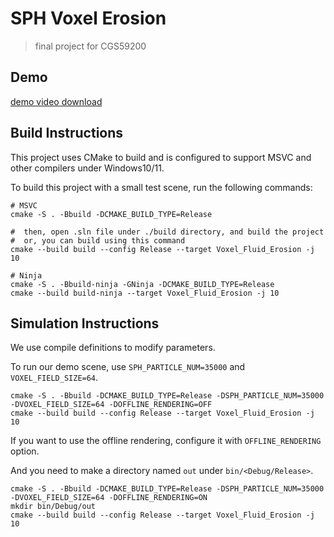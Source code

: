 # SPH Voxel Erosion

> final project for CGS59200


## Demo

[demo video download](https://drive.google.com/file/d/1K0T10wbgq3JublAsWS5QQ3W3ZFLo6Ow-/view?usp=drive_link)

## Build Instructions

This project uses CMake to build and is configured to support MSVC and other compilers under Windows10/11.

To build this project with a small test scene, run the following commands:

```shell
# MSVC
cmake -S . -Bbuild -DCMAKE_BUILD_TYPE=Release

#  then, open .sln file under ./build directory, and build the project
#  or, you can build using this command
cmake --build build --config Release --target Voxel_Fluid_Erosion -j 10

# Ninja
cmake -S . -Bbuild-ninja -GNinja -DCMAKE_BUILD_TYPE=Release
cmake --build build-ninja --target Voxel_Fluid_Erosion -j 10

```


## Simulation Instructions

We use compile definitions to modify parameters.

To run our demo scene, use `SPH_PARTICLE_NUM=35000` and `VOXEL_FIELD_SIZE=64`.

```shell
cmake -S . -Bbuild -DCMAKE_BUILD_TYPE=Release -DSPH_PARTICLE_NUM=35000 -DVOXEL_FIELD_SIZE=64 -DOFFLINE_RENDERING=OFF
cmake --build build --config Release --target Voxel_Fluid_Erosion -j 10
```

If you want to use the offline rendering, configure it with `OFFLINE_RENDERING` option.

And you need to make a directory named `out` under `bin/<Debug/Release>`.

```shell
cmake -S . -Bbuild -DCMAKE_BUILD_TYPE=Release -DSPH_PARTICLE_NUM=35000 -DVOXEL_FIELD_SIZE=64 -DOFFLINE_RENDERING=ON
mkdir bin/Debug/out
cmake --build build --config Release --target Voxel_Fluid_Erosion -j 10
```
